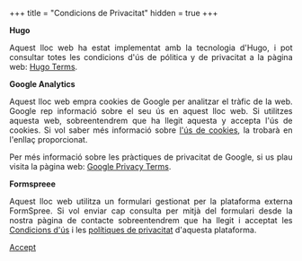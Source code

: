 +++
title = "Condicions de Privacitat"
hidden = true
+++

<div id="policies" style="text-align: justify">
  <strong> Hugo </strong>

  <p>Aquest lloc web ha estat implementat amb la tecnologia d'Hugo, i pot consultar totes les condicions d'ús de pólitica y de privacitat a la pàgina web: <a target="_blank" href="https://www.hugo.team/terms/" rel="external nofollow">Hugo Terms</a>.</p>

  <strong> Google Analytics </strong>

  <p>Aquest lloc web empra cookies de Google per analitzar el tràfic de la web. Google rep informació sobre el seu ús en aquest lloc web. Si utilitzes aquesta web, sobreentendrem que ha llegit aquesta y accepta l'ús de cookies. Si vol saber més informació sobre
  <a target="_blank" href="https://policies.google.com/technologies/cookies?hl=es" rel="external nofollow">l'ús de cookies</a>, la trobarà en l'enllaç proporcionat.</p>

  <p>Per més informació sobre les pràctiques de privacitat de Google, si us plau visita la pàgina web: <a target="_blank" href="http://www.google.com/intl/en/policies/privacy/" rel="external nofollow">Google Privacy Terms</a>.</p>

  <strong>Formspreee</strong>

  <p>Aquest lloc web utilitza un formulari gestionat per la plataforma externa FormSpree. Si vol enviar cap consulta per mitjà del formulari desde la nostra pàgina de contacte sobreentendrem que ha llegit i acceptat les  <a target="_blank" href="https://docs.formspree.io/files/terms.pdf">Condicions d'ús</a> i les <a target="_blank" href="https://docs.formspree.io/files/privacy.pdf" rel="external nofollow">polítiques de privacitat</a> d'aquesta plataforma.</p>

  <a href="#" class="button" style="text-align:right">Accept</a>
</div>
